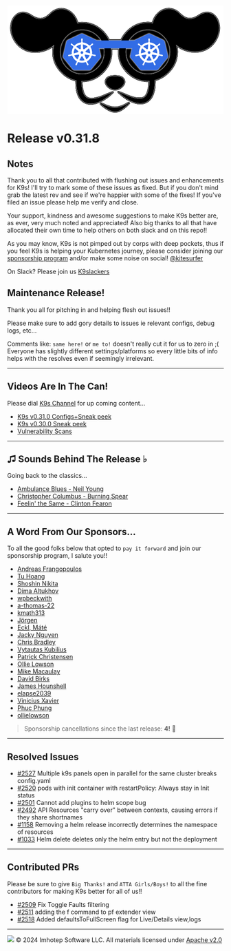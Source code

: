 <img src="https://raw.githubusercontent.com/derailed/k9s/master/assets/k9s.png" align="center" width="800" height="auto"/>

# Release v0.31.8

## Notes

Thank you to all that contributed with flushing out issues and enhancements for K9s!
I'll try to mark some of these issues as fixed. But if you don't mind grab the latest rev
and see if we're happier with some of the fixes!
If you've filed an issue please help me verify and close.

Your support, kindness and awesome suggestions to make K9s better are, as ever, very much noted and appreciated!
Also big thanks to all that have allocated their own time to help others on both slack and on this repo!!

As you may know, K9s is not pimped out by corps with deep pockets, thus if you feel K9s is helping your Kubernetes journey,
please consider joining our [sponsorship program](https://github.com/sponsors/derailed) and/or make some noise on social! [@kitesurfer](https://twitter.com/kitesurfer)

On Slack? Please join us [K9slackers](https://join.slack.com/t/k9sers/shared_invite/enQtOTA5MDEyNzI5MTU0LWQ1ZGI3MzliYzZhZWEyNzYxYzA3NjE0YTk1YmFmNzViZjIyNzhkZGI0MmJjYzhlNjdlMGJhYzE2ZGU1NjkyNTM)

## Maintenance Release!

Thank you all for pitching in and helping flesh out issues!!

Please make sure to add gory details to issues ie relevant configs, debug logs, etc...

Comments like: `same here!` or `me to!` doesn't really cut it for us to zero in ;(
Everyone has slightly different settings/platforms so every little bits of info helps with the resolves even if seemingly irrelevant.

---

## Videos Are In The Can!

Please dial [K9s Channel](https://www.youtube.com/channel/UC897uwPygni4QIjkPCpgjmw) for up coming content...

* [K9s v0.31.0 Configs+Sneak peek](https://youtu.be/X3444KfjguE)
* [K9s v0.30.0 Sneak peek](https://youtu.be/mVBc1XneRJ4)
* [Vulnerability Scans](https://youtu.be/ULkl0MsaidU)

---

## ♫ Sounds Behind The Release ♭

Going back to the classics...

* [Ambulance Blues - Neil Young](https://www.youtube.com/watch?v=bCQisTEdBwY)
* [Christopher Columbus - Burning Spear](https://www.youtube.com/watch?v=5qbMKTY_Cr0)
* [Feelin' the Same - Clinton Fearon](https://www.youtube.com/watch?v=aRPF2Yta_cs)

---

## A Word From Our Sponsors...

To all the good folks below that opted to `pay it forward` and join our sponsorship program, I salute you!!

* [Andreas Frangopoulos](https://github.com/qubeio)
* [Tu Hoang](https://github.com/rebyn)
* [Shoshin Nikita](https://github.com/ShoshinNikita)
* [Dima Altukhov](https://github.com/alt-dima)
* [wpbeckwith](https://github.com/wpbeckwith)
* [a-thomas-22](https://github.com/a-thomas-22)
* [kmath313](https://github.com/kmath313)
* [Jörgen](https://github.com/wthrbtn)
* [Eckl, Máté](https://github.com/ecklm)
* [Jacky Nguyen](https://github.com/nktpro)
* [Chris Bradley](https://github.com/chrisbradleydev)
* [Vytautas Kubilius](https://github.com/vytautaskubilius)
* [Patrick Christensen](https://github.com/BuriedStPatrick)
* [Ollie Lowson](https://github.com/ollielowson-wcbs)
* [Mike Macaulay](https://github.com/mmacaula)
* [David Birks](https://github.com/dbirks)
* [James Hounshell](https://github.com/jameshounshell)
* [elapse2039](https://github.com/elapse2039)
* [Vinicius Xavier](https://github.com/vinixaavier)
* [Phuc Phung](https://github.com/Foxhound401)
* [ollielowson](https://github.com/ollielowson)

> Sponsorship cancellations since the last release: **4!** 🥹

---

## Resolved Issues

* [#2527](https://github.com/CirrusByte42/ca9s/issues/2527) Multiple k9s panels open in parallel for the same cluster breaks config.yaml
* [#2520](https://github.com/CirrusByte42/ca9s/issues/2520) pods with init container with restartPolicy: Always stay in Init status
* [#2501](https://github.com/CirrusByte42/ca9s/issues/2501) Cannot add plugins to helm scope bug
* [#2492](https://github.com/CirrusByte42/ca9s/issues/2492) API Resources "carry over" between contexts, causing errors if they share shortnames
* [#1158](https://github.com/CirrusByte42/ca9s/issues/1158) Removing a helm release incorrectly determines the namespace of resources
* [#1033](https://github.com/CirrusByte42/ca9s/issues/1033) Helm delete deletes only the helm entry but not the deployment

---

## Contributed PRs

Please be sure to give `Big Thanks!` and `ATTA Girls/Boys!` to all the fine contributors for making K9s better for all of us!!

* [#2509](https://github.com/CirrusByte42/ca9s/pull/2509) Fix Toggle Faults filtering
* [#2511](https://github.com/CirrusByte42/ca9s/pull/2511) adding the f command to pf extender view
* [#2518](https://github.com/CirrusByte42/ca9s/pull/2518) Added defaultsToFullScreen flag for Live/Details view,logs

---

<img src="https://raw.githubusercontent.com/derailed/k9s/master/assets/imhotep_logo.png" width="32" height="auto"/> © 2024 Imhotep Software LLC. All materials licensed under [Apache v2.0](http://www.apache.org/licenses/LICENSE-2.0)
